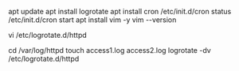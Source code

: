 apt update
apt install logrotate
apt install cron
/etc/init.d/cron status
/etc/init.d/cron start
apt install vim -y
vim --version

vi /etc/logrotate.d/httpd

cd /var/log/httpd
touch access1.log access2.log
logrotate -dv /etc/logrotate.d/httpd
